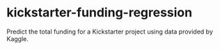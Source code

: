 # kickstarter-funding-regression
Predict the total funding for a Kickstarter project using data provided by Kaggle.

